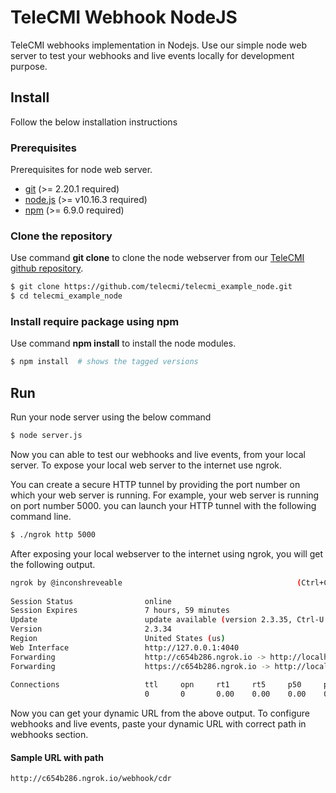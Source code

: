 # TeleCMI Webhook NodeJS

TeleCMI webhooks implementation in Nodejs. Use our simple node web server to test your webhooks and live events locally for development purpose.

## Install

Follow the below installation instructions

### Prerequisites

Prerequisites for node web server.

- <a href="https://git-scm.com/" target="_blank">git</a> (>= 2.20.1 required)
- <a href="https://nodejs.org/en/" target="_blank">node.js</a> (>= v10.16.3 required)
- <a href="https://www.npmjs.com/" target="_blank">npm</a> (>= 6.9.0 required)


### Clone the repository

Use command __git clone__ to clone the node webserver from our <a href="https://github.com/telecmi/telecmi_example_node" target="_blank">TeleCMI github repository</a>.
```bash
$ git clone https://github.com/telecmi/telecmi_example_node.git
$ cd telecmi_example_node
```
### Install require  package using npm
Use command __npm install__ to install the node modules.
```bash
$ npm install  # shows the tagged versions
```

## Run

Run your node server using the below command

```bash
$ node server.js
```
Now you can able to test our webhooks and live events, from your local server. To expose your local web server to the internet use ngrok. 

You can create a secure HTTP tunnel by providing the port number on which your web server is running. For example, your web server is running on port number 5000. you can launch your HTTP tunnel with the following command line.

```bash
$ ./ngrok http 5000
```

After exposing your local webserver to the internet using ngrok, you will get the following output.

```bash
ngrok by @inconshreveable                                       (Ctrl+C to quit)
                                                                                
Session Status                online                                            
Session Expires               7 hours, 59 minutes                               
Update                        update available (version 2.3.35, Ctrl-U to update
Version                       2.3.34                                            
Region                        United States (us)                                
Web Interface                 http://127.0.0.1:4040                             
Forwarding                    http://c654b286.ngrok.io -> http://localhost:5000 
Forwarding                    https://c654b286.ngrok.io -> http://localhost:5000
                                                                                
Connections                   ttl     opn     rt1     rt5     p50     p90       
                              0       0       0.00    0.00    0.00    0.00  
```
Now you can get your dynamic URL from the above output. To configure webhooks and live events, paste your dynamic URL with correct path in webhooks section.

#### Sample URL with path
```
http://c654b286.ngrok.io/webhook/cdr
```

  
